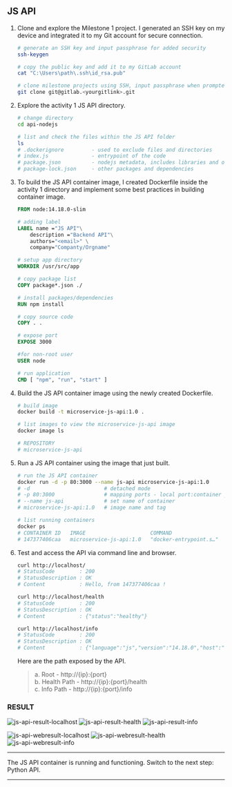 ## JS API

1. Clone and explore the Milestone 1 project. I generated an SSH key on my device and integrated it to my Git account for secure connection.

    ```bash
    # generate an SSH key and input passphrase for added security
    ssh-keygen

    # copy the public key and add it to my GitLab account
    cat "C:\Users\path\.ssh\id_rsa.pub"

    # clone milestone projects using SSH, input passphrase when prompted to complete the process
    git clone git@gitlab.<yourgitlink>.git
    ```

2. Explore the activity 1 JS API directory.

    ```bash
    # change directory
    cd api-nodejs

    # list and check the files within the JS API folder
    ls
    # .dockerignore         - used to exclude files and directories
    # index.js              - entrypoint of the code
    # package.json          - nodejs metadata, includes libraries and other info
    # package-lock.json     - other packages and dependencies
    ```

3. To build the JS API container image, I created Dockerfile inside the activity 1 directory and implement some best practices in building container image.

    ```Dockerfile
    FROM node:14.18.0-slim

    # adding label
    LABEL name ="JS API"\
        description ="Backend API"\
        authors="<email>" \
        company="Companty/Orgname"
    
    # setup app directory
    WORKDIR /usr/src/app

    # copy package list
    COPY package*.json ./

    # install packages/dependencies
    RUN npm install

    # copy source code
    COPY . .

    # expose port
    EXPOSE 3000

    #for non-root user
    USER node

    # run application
    CMD [ "npm", "run", "start" ]
    ```

4. Build the JS API container image using the newly created Dockerfile.

    ```bash
    # build image
    docker build -t microservice-js-api:1.0 .

    # list images to view the microservice-js-api image
    docker image ls

    # REPOSITORY                                                                     TAG       IMAGE ID       CREATED        SIZE
    # microservice-js-api                                                            1.0       1a9df678bf7b   15 hours ago   173MB
    ```

5. Run a JS API container using the image that just built.

    ```bash
    # run the JS API container
    docker run -d -p 80:3000 --name js-api microservice-js-api:1.0
    # -d                        # detached mode
    # -p 80:3000                # mapping ports - local port:container port
    # --name js-api             # set name of container
    # microservice-js-api:1.0   # image name and tag

    # list running containers
    docker ps
    # CONTAINER ID   IMAGE                     COMMAND                  CREATED          STATUS          PORTS                  NAMES
    # 147377406caa   microservice-js-api:1.0   "docker-entrypoint.s…"   15 seconds ago   Up 13 seconds   0.0.0.0:80->3000/tcp   js-api 
    ```

6. Test and access the API via command line and browser.

    ```bash
    curl http://localhost/
    # StatusCode        : 200
    # StatusDescription : OK
    # Content           : Hello, from 147377406caa !

    curl http://localhost/health
    # StatusCode        : 200
    # StatusDescription : OK
    # Content           : {"status":"healthy"}

    curl http://localhost/info
    # StatusCode        : 200
    # StatusDescription : OK
    # Content           : {"language":"js","version":"14.18.0","host":"147377406caa"}
    ```

     Here are the path exposed by the API.

    > a. Root - http://{ip}:{port}  
    > b. Health Path - http://{ip}:{port}/health  
    > c. Info Path - http://{ip}:{port}/info  

### RESULT
![js-api-result-localhost](.../screenshots/JS-API-curl-localhost-health.png)
![js-api-result-health](docker/screenshots/JS-API-curl-localhost-health.png)
![js-api-result-info](docker/screenshots/JS-API-curl-localhost-info.png)

![js-api-webresult-localhost](docker/screenshots/JS-API-web-localhost.png)
![js-api-webresult-health](docker/screenshots/JS-API-web-localhost-health.png)
![js-api-webresult-info](docker/screenshots/JS-API-web-localhost-info.png)

---

The JS API container is running and functioning. Switch to the next step: Python API.

---